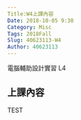 ```yaml
---
Title:W4上課內容
Date: 2018-10-05 9:30
Category: Misc
Tags: 2018Fall
Slug: 40623113-W4
Author: 40623113
---
```


電腦輔助設計實習 L4

<!-- PELICAN_END_SUMMARY -->

上課內容
----

TEST
